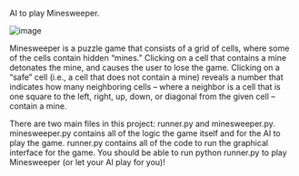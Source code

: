 
AI to play Minesweeper.

![image](https://github.com/d1mavares/minesweeper/assets/87578768/83b69867-8cad-46b2-b140-000071ecf7a6)

Minesweeper is a puzzle game that consists of a grid of cells, where some of the cells contain hidden “mines.” Clicking on a cell that contains a mine detonates the mine, and causes the user to lose the game. Clicking on a “safe” cell (i.e., a cell that does not contain a mine) reveals a number that indicates how many neighboring cells – where a neighbor is a cell that is one square to the left, right, up, down, or diagonal from the given cell – contain a mine.

There are two main files in this project: runner.py and minesweeper.py. minesweeper.py contains all of the logic the game itself and for the AI to play the game. runner.py contains all of the code to run the graphical interface for the game. You should be able to run python runner.py to play Minesweeper (or let your AI play for you)!
